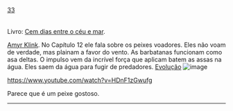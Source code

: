 [33](https://github.com/guilhermeprokisch/guilherme/issues/33) 
###### 

Livro: [Cem dias entre o céu e mar](Cem-dias-entre-o-céu-e-mar).

[Amyr Klink](Amyr-Klink). No Capítulo 12 ele fala sobre os peixes voadores. Eles não voam de verdade, mas plainam a favor do vento. As barbatanas funcionam como asa deltas. O impulso vem da incrível força que aplicam batem as assas na água. Eles saem da água para fugir de predadores. [Evolução](Evolução)
![image](https://user-images.githubusercontent.com/12011070/91237591-6731d200-e711-11ea-81b6-1ae924dbe2da.png)

https://www.youtube.com/watch?v=HDnF1zGwufg

Parece que é um peixe gostoso.



-------------------------------------------------------------------------------


